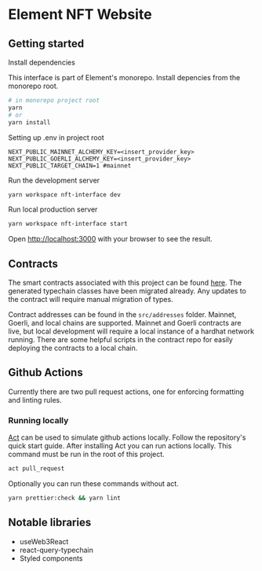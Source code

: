 # Element NFT Website

## Getting started

Install dependencies

This interface is part of Element's monorepo. Install depencies from the monorepo root.

```bash
# in monorepo project root
yarn
# or
yarn install
```

Setting up .env in project root

```
NEXT_PUBLIC_MAINNET_ALCHEMY_KEY=<insert_provider_key>
NEXT_PUBLIC_GOERLI_ALCHEMY_KEY=<insert_provider_key>
NEXT_PUBLIC_TARGET_CHAIN=1 #mainnet
```

Run the development server

```bash
yarn workspace nft-interface dev
```

Run local production server

```bash
yarn workspace nft-interface start
```

Open [http://localhost:3000](http://localhost:3000) with your browser to see the result.

## Contracts

The smart contracts associated with this project can be found [here](https://github.com/element-fi/nft-contracts). The generated typechain classes have been migrated already. Any updates to the contract will require manual migration of types.

Contract addresses can be found in the `src/addresses` folder. Mainnet, Goerli, and local chains are supported. Mainnet and Goerli contracts are live, but local development will require a local instance of a hardhat network running. There are some helpful scripts in the contract repo for easily deploying the contracts to a local chain.

## Github Actions

Currently there are two pull request actions, one for enforcing formatting and linting rules.

### Running locally <br>

[Act](https://github.com/nektos/act) can be used to simulate github actions locally. Follow the repository's quick start guide. After installing Act you can run actions locally. This command must be run in the root of this project.

```bash
act pull_request
```

Optionally you can run these commands without act.

```bash
yarn prettier:check && yarn lint
```

## Notable libraries

- useWeb3React
- react-query-typechain
- Styled components

